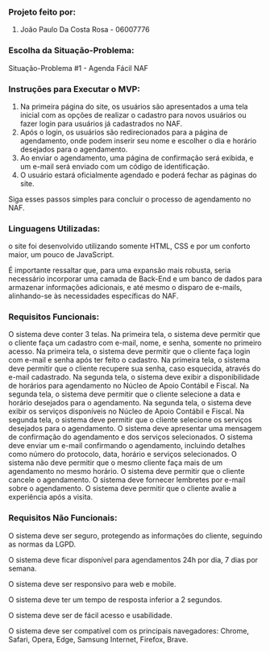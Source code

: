 ### Projeto feito por:
1. João Paulo Da Costa Rosa - 06007776

### Escolha da Situação-Problema:
Situação-Problema #1 - Agenda Fácil NAF

### Instruções para Executar o MVP:
1. Na primeira página do site, os usuários são apresentados a uma tela inicial com as opções de realizar o cadastro para novos usuários ou fazer login para usuários já cadastrados no NAF.
2. Após o login, os usuários são redirecionados para a página de agendamento, onde podem inserir seu nome e escolher o dia e horário desejados para o agendamento.
3. Ao enviar o agendamento, uma página de confirmação será exibida, e um e-mail será enviado com um código de identificação.
4. O usuário estará oficialmente agendado e poderá fechar as páginas do site.

Siga esses passos simples para concluir o processo de agendamento no NAF.

### Linguagens Utilizadas:
o site foi desenvolvido utilizando somente HTML, CSS e por um conforto maior, um pouco de JavaScript.

É importante ressaltar que, para uma expansão mais robusta, seria necessário incorporar uma camada de Back-End e um banco de dados para armazenar informações adicionais, e até mesmo o disparo de e-mails, alinhando-se às necessidades específicas do NAF.

### Requisitos Funcionais:
 O sistema deve conter 3 telas.
 Na primeira tela, o sistema deve permitir que o cliente faça um cadastro com e-mail, nome, e senha, somente no primeiro acesso.
 Na primeira tela, o sistema deve permitir que o cliente faça login com e-mail e senha após ter feito o cadastro.
 Na primeira tela, o sistema deve permitir que o cliente recupere sua senha, caso esquecida, através do e-mail cadastrado.
 Na segunda tela, o sistema deve exibir a disponibilidade de horários para agendamento no Núcleo de Apoio Contábil e Fiscal.
 Na segunda tela, o sistema deve permitir que o cliente selecione a data e horário desejados para o agendamento.
 Na segunda tela, o sistema deve exibir os serviços disponíveis no Núcleo de Apoio Contábil e Fiscal.
 Na segunda tela, o sistema deve permitir que o cliente selecione os serviços desejados para o agendamento.
 O sistema deve apresentar uma mensagem de confirmação do agendamento e dos serviços selecionados.
 O sistema deve enviar um e-mail confirmando o agendamento, incluindo detalhes como número do protocolo, data, horário e serviços selecionados.
 O sistema não deve permitir que o mesmo cliente faça mais de um agendamento no mesmo horário.
 O sistema deve permitir que o cliente cancele o agendamento.
 O sistema deve fornecer lembretes por e-mail sobre o agendamento.
 O sistema deve permitir que o cliente avalie a experiência após a visita.

### Requisitos Não Funcionais:

 O sistema deve ser seguro, protegendo as informações do cliente, seguindo as normas da LGPD.

 O sistema deve ficar disponível para agendamentos 24h por dia, 7 dias por semana.

 O sistema deve ser responsivo para web e mobile.

 O sistema deve ter um tempo de resposta inferior a 2 segundos.

 O sistema deve ser de fácil acesso e usabilidade.

 O sistema deve ser compatível com os principais navegadores: Chrome, Safari, Opera, Edge, Samsung Internet, Firefox, Brave.